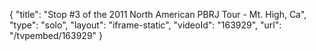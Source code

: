 {
    "title": "Stop #3 of the 2011 North American PBRJ Tour - Mt. High, Ca",
    "type": "solo",
    "layout": "iframe-static",
    "videoId": "163929",
    "url": "\/tvpembed\/163929"
}